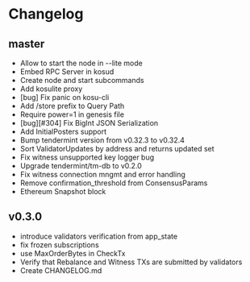 # Changelog

## master

-   Allow to start the node in --lite mode
-   Embed RPC Server in kosud
-   Create node and start subcommands
-   Add kosulite proxy
-   [bug] Fix panic on kosu-cli
-   Add /store prefix to Query Path
-   Require power=1 in genesis file
-   [bug][\#304] Fix BigInt JSON Serialization
-   Add InitialPosters support
-   Bump tendermint version from v0.32.3 to v0.32.4
-   Sort ValidatorUpdates by address and returns updated set
-   Fix witness unsupported key logger bug
-   Upgrade tendermint/tm-db to v0.2.0
-   Fix witness connection mngmt and error handling
-   Remove confirmation_threshold from ConsensusParams
-   Ethereum Snapshot block

## v0.3.0

-   introduce validators verification from app_state
-   fix frozen subscriptions
-   use MaxOrderBytes in CheckTx
-   Verify that Rebalance and Witness TXs are submitted by validators
-   Create CHANGELOG.md
